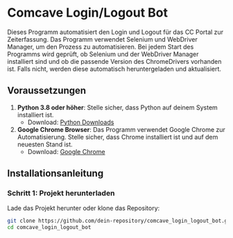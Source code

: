 # Comcave Login/Logout Bot

Dieses Programm automatisiert den Login und Logout für das CC Portal zur Zeiterfassung. Das Programm verwendet Selenium und WebDriver Manager, um den Prozess zu automatisieren. Bei jedem Start des Programms wird geprüft, ob Selenium und der WebDriver Manager installiert sind und ob die passende Version des ChromeDrivers vorhanden ist. Falls nicht, werden diese automatisch heruntergeladen und aktualisiert.

## Voraussetzungen

1. **Python 3.8 oder höher**: Stelle sicher, dass Python auf deinem System installiert ist.
   - Download: [Python Downloads](https://www.python.org/downloads/)
2. **Google Chrome Browser**: Das Programm verwendet Google Chrome zur Automatisierung. Stelle sicher, dass Chrome installiert ist und auf dem neuesten Stand ist.
   - Download: [Google Chrome](https://www.google.com/chrome/)

## Installationsanleitung

### Schritt 1: Projekt herunterladen

Lade das Projekt herunter oder klone das Repository:

```bash
git clone https://github.com/dein-repository/comcave_login_logout_bot.git
cd comcave_login_logout_bot
